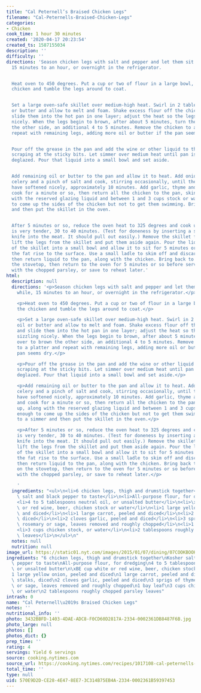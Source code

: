 ```yaml
---
title: "Cal Peternell’s Braised Chicken Legs"
filename: "Cal-Peternells-Braised-Chicken-Legs"
categories:
- Chicken
cook_time: 1 hour 30 minutes
created: '2020-04-17 20:23:54'
created_ts: 1587155034
description: ''
difficulty: ''
directions: 'Season chicken legs with salt and pepper and let them sit for a while,
  15 minutes to an hour, or overnight in the refrigerator.


  Heat oven to 450 degrees. Put a cup or two of flour in a large bowl, add half the
  chicken and tumble the legs around to coat.


  Set a large oven-safe skillet over medium-high heat. Swirl in 2 tablespoons oil
  or butter and allow to melt and foam. Shake excess flour off the chicken legs and
  slide them into the hot pan in one layer; adjust the heat so the legs are sizzling
  nicely. When the legs begin to brown, after about 5 minutes, turn them over to brown
  the other side, an additional 4 to 5 minutes. Remove the chicken to a platter and
  repeat with remaining legs, adding more oil or butter if the pan seems dry.


  Pour off the grease in the pan and add the wine or other liquid to the skillet,
  scraping at the sticky bits. Let simmer over medium heat until pan is completely
  deglazed. Pour that liquid into a small bowl and set aside.


  Add remaining oil or butter to the pan and allow it to heat. Add onion, carrot,
  celery and a pinch of salt and cook, stirring occasionally, until the vegetables
  have softened nicely, approximately 10 minutes. Add garlic, thyme and bay leaf and
  cook for a minute or so, then return all the chicken to the pan, skin side up, along
  with the reserved glazing liquid and between 1 and 3 cups stock or water, enough
  to come up the sides of the chicken but not to get them swimming. Bring to a simmer
  and then put the skillet in the oven.


  After 5 minutes or so, reduce the oven heat to 325 degrees and cook until chicken
  is very tender, 30 to 40 minutes. (Test for doneness by inserting a slender-bladed
  knife into the meat. It should pull out easily.) Remove the skillet from the oven,
  lift the legs from the skillet and put them aside again. Pour the liquid contents
  of the skillet into a small bowl and allow it to sit for 5 minutes or so, letting
  the fat rise to the surface. Use a small ladle to skim off and discard the fat,
  then return liquid to the pan, along with the chicken. Bring back to a simmer on
  the stovetop, then return to the oven for 5 minutes or so before serving, sprinkled
  with the chopped parsley, or save to reheat later.'
html:
  description: null
  directions: '<p>Season chicken legs with salt and pepper and let them sit for a
    while, 15 minutes to an hour, or overnight in the refrigerator.</p>

    <p>Heat oven to 450 degrees. Put a cup or two of flour in a large bowl, add half
    the chicken and tumble the legs around to coat.</p>

    <p>Set a large oven-safe skillet over medium-high heat. Swirl in 2 tablespoons
    oil or butter and allow to melt and foam. Shake excess flour off the chicken legs
    and slide them into the hot pan in one layer; adjust the heat so the legs are
    sizzling nicely. When the legs begin to brown, after about 5 minutes, turn them
    over to brown the other side, an additional 4 to 5 minutes. Remove the chicken
    to a platter and repeat with remaining legs, adding more oil or butter if the
    pan seems dry.</p>

    <p>Pour off the grease in the pan and add the wine or other liquid to the skillet,
    scraping at the sticky bits. Let simmer over medium heat until pan is completely
    deglazed. Pour that liquid into a small bowl and set aside.</p>

    <p>Add remaining oil or butter to the pan and allow it to heat. Add onion, carrot,
    celery and a pinch of salt and cook, stirring occasionally, until the vegetables
    have softened nicely, approximately 10 minutes. Add garlic, thyme and bay leaf
    and cook for a minute or so, then return all the chicken to the pan, skin side
    up, along with the reserved glazing liquid and between 1 and 3 cups stock or water,
    enough to come up the sides of the chicken but not to get them swimming. Bring
    to a simmer and then put the skillet in the oven.</p>

    <p>After 5 minutes or so, reduce the oven heat to 325 degrees and cook until chicken
    is very tender, 30 to 40 minutes. (Test for doneness by inserting a slender-bladed
    knife into the meat. It should pull out easily.) Remove the skillet from the oven,
    lift the legs from the skillet and put them aside again. Pour the liquid contents
    of the skillet into a small bowl and allow it to sit for 5 minutes or so, letting
    the fat rise to the surface. Use a small ladle to skim off and discard the fat,
    then return liquid to the pan, along with the chicken. Bring back to a simmer
    on the stovetop, then return to the oven for 5 minutes or so before serving, sprinkled
    with the chopped parsley, or save to reheat later.</p>

    '
  ingredients: "<ul>\n<li>6 chicken legs, thigh and drumstick together</li>\n<li>Kosher\
    \ salt and black pepper to taste</li>\n<li>All-purpose flour, for dredging</li>\n\
    <li>4 to 5 tablespoons neutral oil, or unsalted butter</li>\n<li>\xBE cup white\
    \ or red wine, beer, chicken stock or water</li>\n<li>1 large yellow onion, peeled\
    \ and diced</li>\n<li>1 large carrot, peeled and diced</li>\n<li>2 celery stalks,\
    \ diced</li>\n<li>2 cloves garlic, peeled and diced</li>\n<li>3 sprigs of thyme,\
    \ rosemary or sage, leaves removed and roughly chopped</li>\n<li>1 bay leaf</li>\n\
    <li>3 cups chicken stock, or water</li>\n<li>2 tablespoons roughly chopped parsley\
    \ leaves</li>\n</ul>\n"
  notes: null
  nutrition: null
image_url: https://static01.nyt.com/images/2015/01/07/dining/07COOKBOOKTWELVERECIPES2/07COOKBOOKTWELVERECIPES2-articleLarge.jpg
ingredients: "6 chicken legs, thigh and drumstick together\nKosher salt and black\
  \ pepper to taste\nAll-purpose flour, for dredging\n4 to 5 tablespoons neutral oil,\
  \ or unsalted butter\n\xBE cup white or red wine, beer, chicken stock or water\n\
  1 large yellow onion, peeled and diced\n1 large carrot, peeled and diced\n2 celery\
  \ stalks, diced\n2 cloves garlic, peeled and diced\n3 sprigs of thyme, rosemary\
  \ or sage, leaves removed and roughly chopped\n1 bay leaf\n3 cups chicken stock,\
  \ or water\n2 tablespoons roughly chopped parsley leaves"
intrash: 0
name: "Cal Peternell\u2019s Braised Chicken Legs"
notes: ''
nutritional_info: ''
photo: 3432BBFD-1403-4DAE-ADC8-F0CD60D2817A-2334-0002361DB8487F6B.jpg
photo_large: null
photos: []
photos_dict: {}
prep_time: ''
rating: 4
servings: Yield 6 servings
source: cooking.nytimes.com
source_url: https://cooking.nytimes.com/recipes/1017108-cal-peternells-braised-chicken-legs
total_time: ''
type: null
uid: 570E9D2D-CE28-4E47-8EE7-3C314B75EB4A-2334-0002361B59397453
---
```

